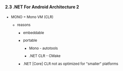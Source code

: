 #### 2.3 .NET For Android Architecture 2

<small>

*   MONO = Mono VM (CLR) 

    *   reasons

        *   embeddable

        *   portable

            *   Mono - autotools

            *   .NET CLR - CMake

        *   .NET [Core] CLR not as optimized for "smaller" platforms

</small>